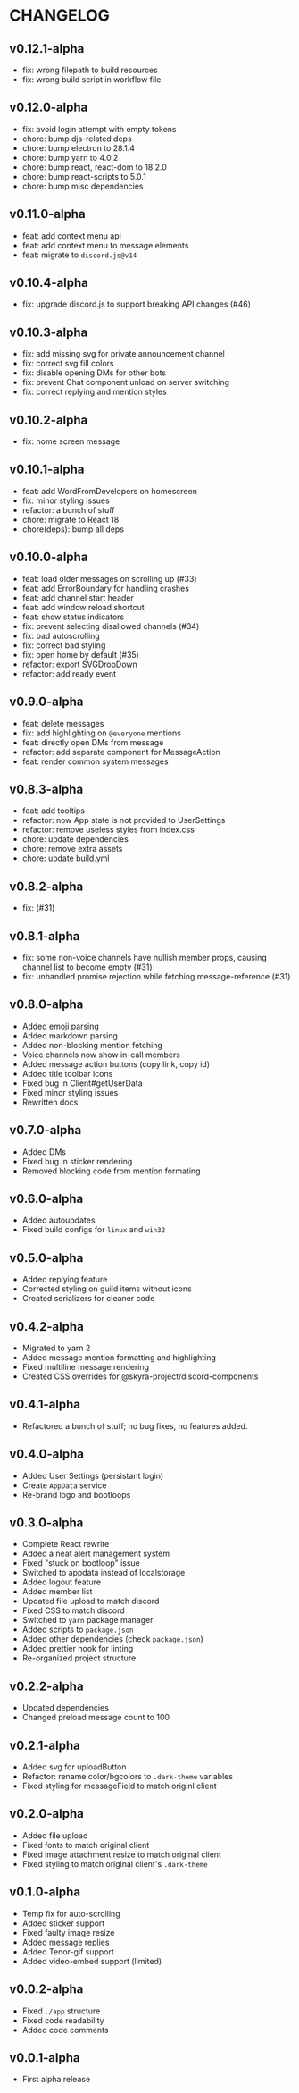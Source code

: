 # CHANGELOG

## v0.12.1-alpha

- fix: wrong filepath to build resources
- fix: wrong build script in workflow file

## v0.12.0-alpha

- fix: avoid login attempt with empty tokens
- chore: bump djs-related deps
- chore: bump electron to 28.1.4
- chore: bump yarn to 4.0.2
- chore: bump react, react-dom to 18.2.0
- chore: bump react-scripts to 5.0.1
- chore: bump misc dependencies

## v0.11.0-alpha

- feat: add context menu api
- feat: add context menu to message elements
- feat: migrate to `discord.js@v14`

## v0.10.4-alpha

- fix: upgrade discord.js to support breaking API changes (#46)

## v0.10.3-alpha

- fix: add missing svg for private announcement channel
- fix: correct svg fill colors
- fix: disable opening DMs for other bots
- fix: prevent Chat component unload on server switching
- fix: correct replying and mention styles

## v0.10.2-alpha

- fix: home screen message

## v0.10.1-alpha

- feat: add WordFromDevelopers on homescreen
- fix: minor styling issues
- refactor: a bunch of stuff
- chore: migrate to React 18
- chore(deps): bump all deps

## v0.10.0-alpha

- feat: load older messages on scrolling up (#33)
- feat: add ErrorBoundary for handling crashes
- feat: add channel start header
- feat: add window reload shortcut
- feat: show status indicators
- fix: prevent selecting disallowed channels (#34)
- fix: bad autoscrolling
- fix: correct bad styling
- fix: open home by default (#35)
- refactor: export SVGDropDown
- refactor: add ready event

## v0.9.0-alpha

- feat: delete messages
- fix: add highlighting on `@everyone` mentions
- feat: directly open DMs from message
- refactor: add separate component for MessageAction
- feat: render common system messages

## v0.8.3-alpha

- feat: add tooltips
- refactor: now App state is not provided to UserSettings
- refactor: remove useless styles from index.css
- chore: update dependencies
- chore: remove extra assets
- chore: update build.yml

## v0.8.2-alpha

- fix: (#31)

## v0.8.1-alpha

- fix: some non-voice channels have nullish member props, causing channel list to become empty (#31)
- fix: unhandled promise rejection while fetching message-reference (#31)

## v0.8.0-alpha

- Added emoji parsing
- Added markdown parsing
- Added non-blocking mention fetching
- Voice channels now show in-call members
- Added message action buttons (copy link, copy id)
- Added title toolbar icons
- Fixed bug in Client#getUserData
- Fixed minor styling issues
- Rewritten docs

## v0.7.0-alpha

- Added DMs
- Fixed bug in sticker rendering
- Removed blocking code from mention formating

## v0.6.0-alpha

- Added autoupdates
- Fixed build configs for `linux` and `win32`

## v0.5.0-alpha

- Added replying feature
- Corrected styling on guild items without icons
- Created serializers for cleaner code

## v0.4.2-alpha

- Migrated to yarn 2
- Added message mention formatting and highlighting
- Fixed multiline message rendering
- Created CSS overrides for @skyra-project/discord-components

## v0.4.1-alpha

- Refactored a bunch of stuff; no bug fixes, no features added.

## v0.4.0-alpha

- Added User Settings (persistant login)
- Create `AppData` service
- Re-brand logo and bootloops

## v0.3.0-alpha

- Complete React rewrite
- Added a neat alert management system
- Fixed "stuck on bootloop" issue
- Switched to appdata instead of localstorage
- Added logout feature
- Added member list
- Updated file upload to match discord
- Fixed CSS to match discord
- Switched to `yarn` package manager
- Added scripts to `package.json`
- Added other dependencies (check `package.json`)
- Added prettier hook for linting
- Re-organized project structure

## v0.2.2-alpha

- Updated dependencies
- Changed preload message count to 100

## v0.2.1-alpha

- Added svg for uploadButton
- Refactor: rename color/bgcolors to `.dark-theme` variables
- Fixed styling for messageField to match originl client

## v0.2.0-alpha

- Added file upload
- Fixed fonts to match original client
- Fixed image attachment resize to match original client
- Fixed styling to match original client's `.dark-theme`

## v0.1.0-alpha

- Temp fix for auto-scrolling
- Added sticker support
- Fixed faulty image resize
- Added message replies
- Added Tenor-gif support
- Added video-embed support (limited)

## v0.0.2-alpha

- Fixed `./app` structure
- Fixed code readability
- Added code comments

## v0.0.1-alpha

- First alpha release
